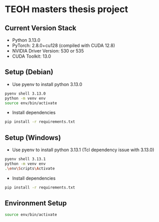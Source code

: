 # TEOH masters thesis project

## Current Version Stack
- Python 3.13.0
- PyTorch: 2.8.0+cu128 (compiled with CUDA 12.8)
- NVIDIA Driver Version: 530 or 535
- CUDA Toolkit: 13.0

## Setup (Debian)

- Use pyenv to install python 3.13.0
```bash
pyenv shell 3.13.0
python -m venv env
source env/bin/activate
```

- Install dependencies
```bash
pip install -r requirements.txt
```

## Setup (Windows)

- Use pyenv to install python 3.13.1 (Tcl dependency issue with 3.13.0)
```bash
pyenv shell 3.13.1
python -m venv env
.\env\Scripts\Activate
```

- Install dependencies
```bash
pip install -r requirements.txt
```

## Environment Setup

```bash
source env/bin/activate
```